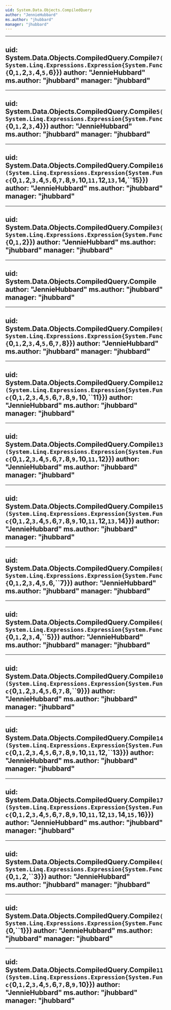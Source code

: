 ```yaml
---
uid: System.Data.Objects.CompiledQuery
author: "JennieHubbard"
ms.author: "jhubbard"
manager: "jhubbard"
---
```


---
uid: System.Data.Objects.CompiledQuery.Compile``7(System.Linq.Expressions.Expression{System.Func{``0,``1,``2,``3,``4,``5,``6}})
author: "JennieHubbard"
ms.author: "jhubbard"
manager: "jhubbard"
---

---
uid: System.Data.Objects.CompiledQuery.Compile``5(System.Linq.Expressions.Expression{System.Func{``0,``1,``2,``3,``4}})
author: "JennieHubbard"
ms.author: "jhubbard"
manager: "jhubbard"
---

---
uid: System.Data.Objects.CompiledQuery.Compile``16(System.Linq.Expressions.Expression{System.Func{``0,``1,``2,``3,``4,``5,``6,``7,``8,``9,``10,``11,``12,``13,``14,``15}})
author: "JennieHubbard"
ms.author: "jhubbard"
manager: "jhubbard"
---

---
uid: System.Data.Objects.CompiledQuery.Compile``3(System.Linq.Expressions.Expression{System.Func{``0,``1,``2}})
author: "JennieHubbard"
ms.author: "jhubbard"
manager: "jhubbard"
---

---
uid: System.Data.Objects.CompiledQuery.Compile
author: "JennieHubbard"
ms.author: "jhubbard"
manager: "jhubbard"
---

---
uid: System.Data.Objects.CompiledQuery.Compile``9(System.Linq.Expressions.Expression{System.Func{``0,``1,``2,``3,``4,``5,``6,``7,``8}})
author: "JennieHubbard"
ms.author: "jhubbard"
manager: "jhubbard"
---

---
uid: System.Data.Objects.CompiledQuery.Compile``12(System.Linq.Expressions.Expression{System.Func{``0,``1,``2,``3,``4,``5,``6,``7,``8,``9,``10,``11}})
author: "JennieHubbard"
ms.author: "jhubbard"
manager: "jhubbard"
---

---
uid: System.Data.Objects.CompiledQuery.Compile``13(System.Linq.Expressions.Expression{System.Func{``0,``1,``2,``3,``4,``5,``6,``7,``8,``9,``10,``11,``12}})
author: "JennieHubbard"
ms.author: "jhubbard"
manager: "jhubbard"
---

---
uid: System.Data.Objects.CompiledQuery.Compile``15(System.Linq.Expressions.Expression{System.Func{``0,``1,``2,``3,``4,``5,``6,``7,``8,``9,``10,``11,``12,``13,``14}})
author: "JennieHubbard"
ms.author: "jhubbard"
manager: "jhubbard"
---

---
uid: System.Data.Objects.CompiledQuery.Compile``8(System.Linq.Expressions.Expression{System.Func{``0,``1,``2,``3,``4,``5,``6,``7}})
author: "JennieHubbard"
ms.author: "jhubbard"
manager: "jhubbard"
---

---
uid: System.Data.Objects.CompiledQuery.Compile``6(System.Linq.Expressions.Expression{System.Func{``0,``1,``2,``3,``4,``5}})
author: "JennieHubbard"
ms.author: "jhubbard"
manager: "jhubbard"
---

---
uid: System.Data.Objects.CompiledQuery.Compile``10(System.Linq.Expressions.Expression{System.Func{``0,``1,``2,``3,``4,``5,``6,``7,``8,``9}})
author: "JennieHubbard"
ms.author: "jhubbard"
manager: "jhubbard"
---

---
uid: System.Data.Objects.CompiledQuery.Compile``14(System.Linq.Expressions.Expression{System.Func{``0,``1,``2,``3,``4,``5,``6,``7,``8,``9,``10,``11,``12,``13}})
author: "JennieHubbard"
ms.author: "jhubbard"
manager: "jhubbard"
---

---
uid: System.Data.Objects.CompiledQuery.Compile``17(System.Linq.Expressions.Expression{System.Func{``0,``1,``2,``3,``4,``5,``6,``7,``8,``9,``10,``11,``12,``13,``14,``15,``16}})
author: "JennieHubbard"
ms.author: "jhubbard"
manager: "jhubbard"
---

---
uid: System.Data.Objects.CompiledQuery.Compile``4(System.Linq.Expressions.Expression{System.Func{``0,``1,``2,``3}})
author: "JennieHubbard"
ms.author: "jhubbard"
manager: "jhubbard"
---

---
uid: System.Data.Objects.CompiledQuery.Compile``2(System.Linq.Expressions.Expression{System.Func{``0,``1}})
author: "JennieHubbard"
ms.author: "jhubbard"
manager: "jhubbard"
---

---
uid: System.Data.Objects.CompiledQuery.Compile``11(System.Linq.Expressions.Expression{System.Func{``0,``1,``2,``3,``4,``5,``6,``7,``8,``9,``10}})
author: "JennieHubbard"
ms.author: "jhubbard"
manager: "jhubbard"
---
